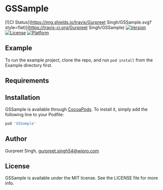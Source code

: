# GSSample

[![CI Status](https://img.shields.io/travis/Gurpreet Singh/GSSample.svg?style=flat)](https://travis-ci.org/Gurpreet Singh/GSSample)
[![Version](https://img.shields.io/cocoapods/v/GSSample.svg?style=flat)](https://cocoapods.org/pods/GSSample)
[![License](https://img.shields.io/cocoapods/l/GSSample.svg?style=flat)](https://cocoapods.org/pods/GSSample)
[![Platform](https://img.shields.io/cocoapods/p/GSSample.svg?style=flat)](https://cocoapods.org/pods/GSSample)

## Example

To run the example project, clone the repo, and run `pod install` from the Example directory first.

## Requirements

## Installation

GSSample is available through [CocoaPods](https://cocoapods.org). To install
it, simply add the following line to your Podfile:

```ruby
pod 'GSSample'
```

## Author

Gurpreet Singh, gurpreet.singh54@wipro.com

## License

GSSample is available under the MIT license. See the LICENSE file for more info.
